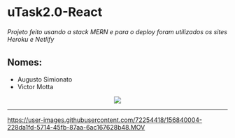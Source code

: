 # uTask2.0-React

###### Projeto feito usando a stack MERN e para o deploy foram utilizados os sites Heroku e Netlify

## Nomes:
 - Augusto Simionato
 - Victor Motta

<div align="center">
  <img src="https://user-images.githubusercontent.com/72254418/156835530-b80df291-361e-4b33-b08d-9f4fe480e13c.png" />
</div>

-----------------------------------------------------------------------------------------------------------------------------------------------------------------------------------



https://user-images.githubusercontent.com/72254418/156840004-228da1fd-5714-45fb-87aa-6ac167628b48.MOV


